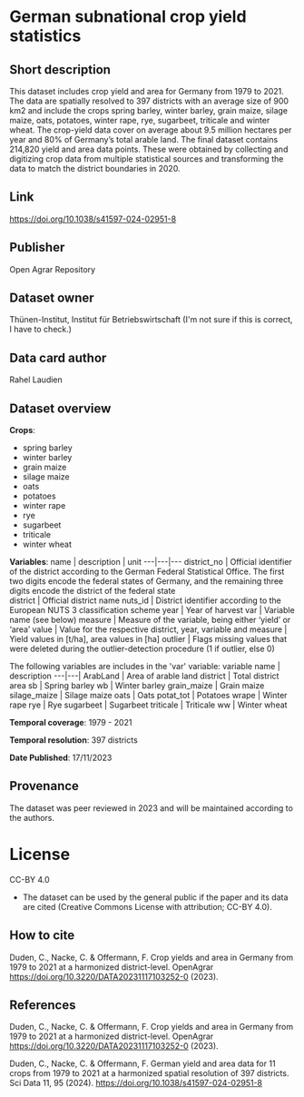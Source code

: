 # German subnational crop yield statistics

## Short description

This dataset includes crop yield and area for Germany from 1979 to 2021. The data are spatially resolved to 397 districts with an average size of 900 km2 and include the crops spring barley, winter barley, grain maize, silage maize, oats, potatoes, winter rape, rye, sugarbeet, triticale and winter wheat. The crop-yield data cover on average about 9.5 million hectares per year and 80% of Germany’s total arable land. The final dataset contains 214,820 yield and area data points. These were obtained by collecting and digitizing crop data from multiple statistical sources and transforming the data to match the district boundaries in 2020.

## Link
https://doi.org/10.1038/s41597-024-02951-8

## Publisher
Open Agrar Repository

## Dataset owner
Thünen-Institut, Institut für Betriebswirtschaft (I'm not sure if this is correct, I have to check.)

## Data card author
Rahel Laudien

## Dataset overview

**Crops**:
- spring barley
- winter barley
- grain maize
- silage maize
- oats
- potatoes
- winter rape
- rye
- sugarbeet
- triticale 
- winter wheat

**Variables**:
name | description | unit
---|---|---
district_no | Official identifier of the district according to the German Federal Statistical Office. The first two digits encode the federal states of Germany, and the remaining three digits encode the district of the federal state  
district | Official district name 
nuts_id | District identifier according to the European NUTS 3 classification scheme
year | Year of harvest
var | Variable name (see below)
measure | Measure of the variable, being either ‘yield’ or ‘area’
value | Value for the respective district, year, variable and measure | Yield values in [t/ha], area values in [ha]
outlier | Flags missing values that were deleted during the outlier-detection procedure (1 if outlier, else 0)

The following variables are includes in the 'var' variable:
variable name | description 
---|---|
ArabLand | Area of arable land
district | Total district area
sb | Spring barley
wb | Winter barley
grain_maize | Grain maize
silage_maize | Silage maize
oats | Oats
potat_tot | Potatoes
wrape | Winter rape
rye | Rye
sugarbeet | Sugarbeet
triticale | Triticale
ww | Winter wheat

**Temporal coverage**: 1979 - 2021

**Temporal resolution**: 397 districts

**Date Published**: 17/11/2023

## Provenance 
The dataset was peer reviewed in 2023 and will be maintained according to the authors. 

# License 
CC-BY 4.0 
- The dataset can be used by the general public if the paper and its data are cited (Creative Commons License with attribution; CC-BY 4.0).

## How to cite
Duden, C., Nacke, C. & Offermann, F. Crop yields and area in Germany from 1979 to 2021 at a harmonized district-level. OpenAgrar https://doi.org/10.3220/DATA20231117103252-0 (2023).

## References
Duden, C., Nacke, C. & Offermann, F. Crop yields and area in Germany from 1979 to 2021 at a harmonized district-level. OpenAgrar https://doi.org/10.3220/DATA20231117103252-0 (2023).

Duden, C., Nacke, C. & Offermann, F. German yield and area data for 11 crops from 1979 to 2021 at a harmonized spatial resolution of 397 districts. Sci Data 11, 95 (2024). https://doi.org/10.1038/s41597-024-02951-8
